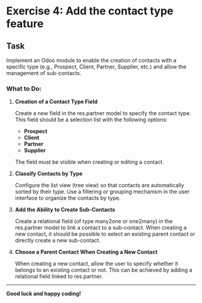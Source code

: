 # Exercise 4: Add the contact type feature

## Task
Implement an Odoo module to enable the creation of contacts with a specific type (e.g., Prospect, Client, Partner, Supplier, etc.) and allow the management of sub-contacts.

### What to Do:

1. **Creation of a Contact Type Field**
   
   Create a new field in the res.partner model to specify the contact type. This field should be a selection list with the following options:
    * **Prospect**
    * **Client**
    * **Partner**
    * **Supplier**
      
    The field must be visible when creating or editing a contact.

3. **Classify Contacts by Type**
   
   Configure the list view (tree view) so that contacts are automatically sorted by their type. Use a filtering or grouping mechanism in the user interface to organize the contacts by type.

5. **Add the Ability to Create Sub-Contacts**
   
   Create a relational field (of type many2one or one2many) in the res.partner model to link a contact to a sub-contact. When creating a new contact, it should be possible to select an existing parent contact or directly create a new sub-contact.

7. **Choose a Parent Contact When Creating a New Contact**
   
    When creating a new contact, allow the user to specify whether it belongs to an existing contact or not. This can be achieved by adding a relational field linked to res.partner.

---

**Good luck and happy coding!**
